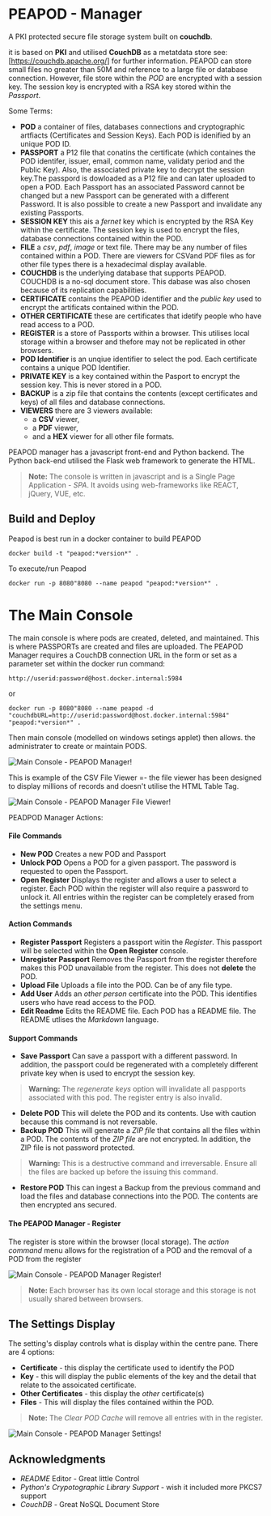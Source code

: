 # PEAPOD - Manager

A PKI protected secure file storage system built on **couchdb**.  

it is based on **PKI** and utilised **CouchDB** as a metatdata store see: [https://couchdb.apache.org/] for further information.  PEAPOD can store small files no greater than 50M and reference to a large file or database connection.  However, file store within the *POD* are encrypted with a session key.  The session key is encrypted with a RSA key stored within the *Passport*.

Some Terms:

- **POD**  a container of files, databases connections and cryptographic artfiacts (Certificates and Session Keys). Each POD is idenified by an unique POD ID.
- **PASSPORT** a P12 file that conatins the certificate (which containes the POD identifer, issuer, email, common name, validaty period and the Public Key).  Also, the associated private key to decrypt the session key.The passpord is dowloaded as a P12 file and can later uploaded to open a POD.  Each Passport has an associated Password cannot be changed but a new Passport can be generated with a different Password.  It is also possible to create a new Passport and invalidate any existing Passports. 
- **SESSION KEY** this ais a *fernet* key which is encrypted by the RSA Key within the certificate.  The session key is used to encrypt the files, database connections contained within the POD.
- **FILE** a *csv*, *pdf*, *image* or text file.  There may be any number of files contained within a POD.  There are viewers for CSVand PDF files as for other file types there is a hexadecimal display available.
- **COUCHDB** is the underlying database that supports PEAPOD.  COUCHDB is a no-sql document store.  This dabase was also chosen because of its replication capabilities.
- **CERTIFICATE** contains the PEAPOD identifier and the *public key* used to encrypt the artificats contained within the POD.
- **OTHER CERTIFICATE** these are certificates that idetify people who have read access to a POD.
- **REGISTER** is a store of Passports within a browser.  This utilises local storage within a browser and thefore may not be replicated in other browsers.
- **POD Identifier** is an unqiue identifier to select the pod.  Each certificate contains a unique POD Identifier.
- **PRIVATE KEY** is a key contained within the Pasport to encrypt the session key.  This is never stored in a POD.
- **BACKUP** is a zip file that contains the contents (except certificates and keys) of all files and database connections.
- **VIEWERS** there are 3 viewers available:
    - a **CSV** viewer,
    - a **PDF** viewer,
    - and a **HEX** viewer for all other file formats.

PEAPOD manager has a javascript front-end and Python backend.  The Python back-end utilised the Flask web framework to generate the HTML.  
> **Note:** The console is written in javascript and is a Single Page Application - *SPA*. It avoids using web-frameworks like REACT, jQuery, VUE, etc.

## Build and Deploy

Peapod is best run in a docker container to build PEAPOD

    docker build -t "peapod:*version*" .

To execute/run Peapod

    docker run -p 8080"8080 --name peapod "peapod:*version*" .

# The Main Console

The main console is where pods are created, deleted, and maintained.  This is where PASSPORTs are created and files are uploaded. The PEAPOD Manager requires a CouchDB connection URL in the form or set as a parameter set within the docker run command:

    http://userid:password@host.docker.internal:5984

or

    docker run -p 8080"8080 --name peapod -d "couchdbURL=http://userid:password@host.docker.internal:5984" "peapod:*version*" .

Then main console (modelled on windows setings applet) then allows. the administrater to create or maintain PODS.

![Main Console - PEAPOD Manager!](/assets/images/Screenshot-console-001.png "PEAPOD Manager")

This is example of the CSV File Viewer =- the file viewer has been designed to display millions of records and doesn't utilise the HTML Table Tag. 

![Main Console - PEAPOD Manager File Viewer!](/assets/images/Screenshot-console-002.png "PEAPOD Manager File Viewer")

PEADPOD Manager Actions:

#### File Commands ####
- **New POD** Creates a new POD and Passport
- **Unlock POD** Opens a POD for a given passport. The password is requested to open the Passport. 
- **Open Register** Displays the register and allows a user to select a register.  Each POD within the register will also require a password to unlock it.  All entries within the register can be completely erased from the settings menu.
  
#### Action Commands ####
- **Register Passport** Registers a passport witin the *Register*.  This passport will be selected within the **Open Register** console.
- **Unregister Passport** Removes the Passport from the register therefore makes this POD unavailable from the register.  This does not **delete** the POD.
- **Upload File** Uploads a file into the POD. Can be of any file type.
- **Add User** Adds an *other person* certificate into the POD.  This identifies users who have read access to the POD.
- **Edit Readme** Edits the README file.  Each POD has a README file.  The README utlises the *Markdown* language.

#### Support Commands ####
- **Save Passport** Can save a passport with a different password. In addition, the passport could be regenerated with a completely different private key when is used to encrypt the session key.
> **Warning:** The *regenerate keys* option will invalidate all paspports associated with this pod. The register entry is also invalid.  
- **Delete POD** This will delete the POD and its contents. Use with caution because this command is not reversable.
- **Backup POD** This will generate a *ZIP file* that contains all the files within a POD.  The contents of the *ZIP file* are not encrypted.  In addition, the ZIP file is not password protected.
> **Warning:** This is a destructive command and irreversable.  Ensure all the files are backed up before the issuing this command.
- **Restore POD** This can ingest a Backup from the previous command and load the files and database connections into the POD.  The contents are then encrypted ans secured.

#### The PEAPOD Manager - Register ####

The register is store within the browser (local storage).  The *action command* menu allows for the registration of a POD and the removal of a POD from the register

![Main Console - PEAPOD Manager Register!](/assets/images/Screenshot-console-003.png "PEAPOD Manager Register")

> **Note:** Each browser has its own local storage and this storage is not usually shared between browsers.

## The Settings Display ##

The setting's display controls what is display within the centre pane.  There are 4 options:

- **Certificate** - this display the certificate used to identify the POD
- **Key** - this will display the public elements of the key and the detail that relate to the assoicated certificate.
- **Other Certificates** - this display the *other* certificate(s)
- **Files** - This will display the files contained within the POD.

> **Note:** The *Clear POD Cache* will remove all entries with in the register.

![Main Console - PEAPOD Manager Settings!](/assets/images/Screenshot-console-004.png "PEAPOD Manager Settings")

## Acknowledgments ##

- *README* Editor - Great little Control
- *Python's Crypotographic Library Support* - wish it included more PKCS7 support
- *CouchDB* - Great NoSQL Document Store 
